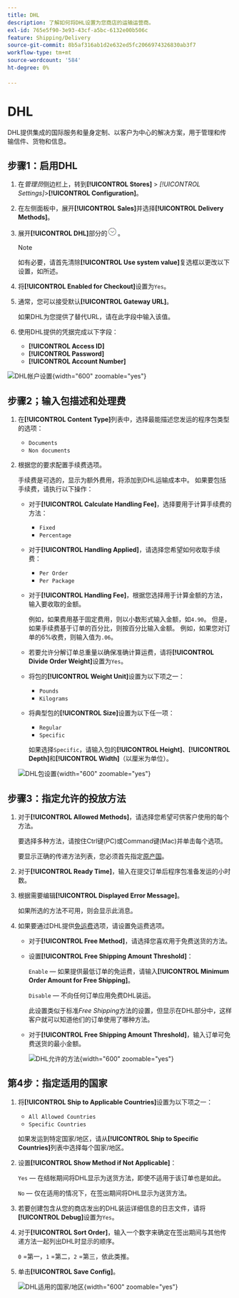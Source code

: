 ```yaml
---
title: DHL
description: 了解如何将DHL设置为您商店的运输运营商。
exl-id: 765e5f90-3e93-43cf-a5bc-6132e00b506c
feature: Shipping/Delivery
source-git-commit: 8b5af316ab1d2e632ed5fc2066974326830ab3f7
workflow-type: tm+mt
source-wordcount: '584'
ht-degree: 0%

---
```


# DHL

DHL提供集成的国际服务和量身定制、以客户为中心的解决方案，用于管理和传输信件、货物和信息。

## 步骤1：启用DHL

1. 在&#x200B;_管理员_&#x200B;侧边栏上，转到&#x200B;**[!UICONTROL Stores]** > _[!UICONTROL Settings]_>**[!UICONTROL Configuration]**。

1. 在左侧面板中，展开&#x200B;**[!UICONTROL Sales]**&#x200B;并选择&#x200B;**[!UICONTROL Delivery Methods]**。

1. 展开&#x200B;**[!UICONTROL DHL]**&#x200B;部分的![扩展选择器](../assets/icon-display-expand.png)。

   >[!NOTE]
   >
   >如有必要，请首先清除&#x200B;**[!UICONTROL Use system value]**&#x200B;复选框以更改以下设置，如所述。

1. 将&#x200B;**[!UICONTROL Enabled for Checkout]**&#x200B;设置为`Yes`。

1. 通常，您可以接受默认&#x200B;**[!UICONTROL Gateway URL]**。

   如果DHL为您提供了替代URL，请在此字段中输入该值。

1. 使用DHL提供的凭据完成以下字段：

   - **[!UICONTROL Access ID]**
   - **[!UICONTROL Password]**
   - **[!UICONTROL Account Number]**

![DHL帐户设置](../configuration-reference/sales/assets/delivery-methods-dhl-account-settings.png){width="600" zoomable="yes"}

## 步骤2；输入包描述和处理费

1. 在&#x200B;**[!UICONTROL Content Type]**&#x200B;列表中，选择最能描述您发运的程序包类型的选项：

   - `Documents`
   - `Non documents`

1. 根据您的要求配置手续费选项。

   手续费是可选的，显示为额外费用，将添加到DHL运输成本中。 如果要包括手续费，请执行以下操作：

   - 对于&#x200B;**[!UICONTROL Calculate Handling Fee]**，选择要用于计算手续费的方法：

      - `Fixed`
      - `Percentage`

   - 对于&#x200B;**[!UICONTROL Handling Applied]**，请选择您希望如何收取手续费：

      - `Per Order`
      - `Per Package`

   - 对于&#x200B;**[!UICONTROL Handling Fee]**，根据您选择用于计算金额的方法，输入要收取的金额。

     例如，如果费用基于固定费用，则以小数形式输入金额，如`4.90`。 但是，如果手续费基于订单的百分比，则按百分比输入金额。 例如，如果您对订单的6%收费，则输入值为`.06`。

   - 若要允许分解订单总重量以确保准确计算运费，请将&#x200B;**[!UICONTROL Divide Order Weight]**&#x200B;设置为`Yes`。

   - 将包的&#x200B;**[!UICONTROL Weight Unit]**&#x200B;设置为以下项之一：

      - `Pounds`
      - `Kilograms`

   - 将典型包的&#x200B;**[!UICONTROL Size]**&#x200B;设置为以下任一项：

      - `Regular`
      - `Specific`

     如果选择`Specific`，请输入包的&#x200B;**[!UICONTROL Height]**、**[!UICONTROL Depth]**&#x200B;和&#x200B;**[!UICONTROL Width]**（以厘米为单位）。

   ![DHL包设置](../configuration-reference/sales/assets/delivery-methods-dhl-package-settings.png){width="600" zoomable="yes"}

## 步骤3：指定允许的投放方法

1. 对于&#x200B;**[!UICONTROL Allowed Methods]**，请选择您希望可供客户使用的每个方法。

   要选择多种方法，请按住Ctrl键(PC)或Command键(Mac)并单击每个选项。

   要显示正确的传递方法列表，您必须首先指定[原产国](../configuration-reference/sales/shipping-settings.md)。

1. 对于&#x200B;**[!UICONTROL Ready Time]**，输入在提交订单后程序包准备发运的小时数。

1. 根据需要编辑&#x200B;**[!UICONTROL Displayed Error Message]**。

   如果所选的方法不可用，则会显示此消息。

1. 如果要通过DHL提供[免运费](shipping-free.md)选项，请设置免运费选项。

   - 对于&#x200B;**[!UICONTROL Free Method]**，请选择您喜欢用于免费送货的方法。

   - 设置&#x200B;**[!UICONTROL Free Shipping Amount Threshold]**：

     `Enable` — 如果提供最低订单的免运费，请输入&#x200B;**[!UICONTROL Minimum Order Amount for Free Shipping]**。

     `Disable` — 不向任何订单应用免费DHL装运。

     此设置类似于标准&#x200B;_Free Shipping_&#x200B;方法的设置，但显示在DHL部分中，这样客户就可以知道他们的订单使用了哪种方法。

   - 对于&#x200B;**[!UICONTROL Free Shipping Amount Threshold]**，输入订单可免费送货的最小金额。

     ![DHL允许的方法](../configuration-reference/sales/assets/delivery-methods-dhl-allowed-methods.png){width="600" zoomable="yes"}

## 第4步：指定适用的国家

1. 将&#x200B;**[!UICONTROL Ship to Applicable Countries]**&#x200B;设置为以下项之一：

   - `All Allowed Countries`
   - `Specific Countries`

   如果发运到特定国家/地区，请从&#x200B;**[!UICONTROL Ship to Specific Countries]**&#x200B;列表中选择每个国家/地区。

1. 设置&#x200B;**[!UICONTROL Show Method if Not Applicable]**：

   `Yes` — 在结帐期间将DHL显示为送货方法，即使不适用于该订单也是如此。

   `No` — 仅在适用的情况下，在签出期间将DHL显示为送货方法。

1. 若要创建包含从您的商店发出的DHL装运详细信息的日志文件，请将&#x200B;**[!UICONTROL Debug]**&#x200B;设置为`Yes`。

1. 对于&#x200B;**[!UICONTROL Sort Order]**，输入一个数字来确定在签出期间与其他传递方法一起列出DHL时显示的顺序。

   `0` =第一，`1` =第二，`2` =第三，依此类推。

1. 单击&#x200B;**[!UICONTROL Save Config]**。

   ![DHL适用的国家/地区](../configuration-reference/sales/assets/delivery-methods-dhl-applicable-countries.png){width="600" zoomable="yes"}
